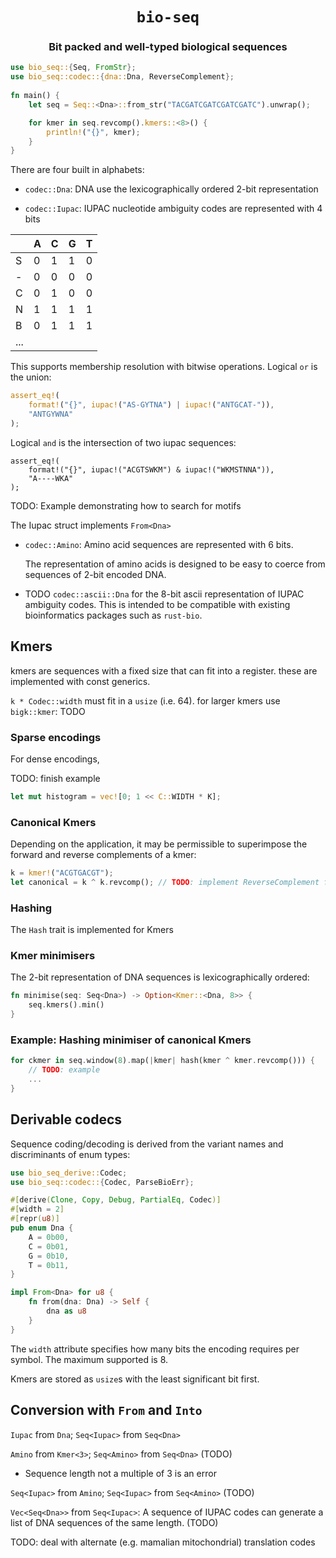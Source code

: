 <div class="title-block" style="text-align: center;" align="center">

# `bio-seq`

### Bit packed and well-typed biological sequences
</div>

```rust
use bio_seq::{Seq, FromStr};
use bio_seq::codec::{dna::Dna, ReverseComplement};
 
fn main() {
    let seq = Seq::<Dna>::from_str("TACGATCGATCGATCGATC").unwrap();

    for kmer in seq.revcomp().kmers::<8>() {
        println!("{}", kmer);
    }
}
```

There are four built in alphabets:

* `codec::Dna`: DNA use the lexicographically ordered 2-bit representation

* `codec::Iupac`: IUPAC  nucleotide ambiguity codes are represented with 4 bits

|   | A | C | G | T |
| - | - | - | - | - |
| S | 0 | 1 | 1 | 0 |
| - | 0 | 0 | 0 | 0 |
| C | 0 | 1 | 0 | 0 |
| N | 1 | 1 | 1 | 1 |
| B | 0 | 1 | 1 | 1 |
|...                |

This supports membership resolution with bitwise operations. Logical `or` is the union:

```rust
assert_eq!(
    format!("{}", iupac!("AS-GYTNA") | iupac!("ANTGCAT-")),
    "ANTGYWNA"
);
```

Logical `and` is the intersection of two iupac sequences:

```
assert_eq!(
    format!("{}", iupac!("ACGTSWKM") & iupac!("WKMSTNNA")),
    "A----WKA"
);
```

TODO: Example demonstrating how to search for motifs

The Iupac struct implements `From<Dna>`

* `codec::Amino`: Amino acid sequences are represented with 6 bits.

   The representation of amino acids is designed to be easy to coerce from sequences of 2-bit encoded DNA.

* TODO `codec::ascii::Dna` for the 8-bit ascii representation of IUPAC ambiguity codes. This is intended to be compatible with existing bioinformatics packages such as `rust-bio`.

## Kmers

kmers are sequences with a fixed size that can fit into a register. these are implemented with const generics.

`k * Codec::width` must fit in a `usize` (i.e. 64). for larger kmers use `bigk::kmer`: TODO

### Sparse encodings

For dense encodings,

TODO: finish example
```rust
let mut histogram = vec![0; 1 << C::WIDTH * K];
```

### Canonical Kmers

Depending on the application, it may be permissible to superimpose the forward and reverse complements of a kmer:

```rust
k = kmer!("ACGTGACGT");
let canonical = k ^ k.revcomp(); // TODO: implement ReverseComplement for Kmer
```

### Hashing

The `Hash` trait is implemented for Kmers

### Kmer minimisers

The 2-bit representation of DNA sequences is lexicographically ordered:

```rust
fn minimise(seq: Seq<Dna>) -> Option<Kmer::<Dna, 8>> {
    seq.kmers().min()
}
```

### Example: Hashing minimiser of canonical Kmers

```rust
for ckmer in seq.window(8).map(|kmer| hash(kmer ^ kmer.revcomp())) {
    // TODO: example
    ...
}
```

## Derivable codecs

Sequence coding/decoding is derived from the variant names and discriminants of enum types:

```rust
use bio_seq_derive::Codec;
use bio_seq::codec::{Codec, ParseBioErr};

#[derive(Clone, Copy, Debug, PartialEq, Codec)]
#[width = 2]
#[repr(u8)]
pub enum Dna {
    A = 0b00,
    C = 0b01,
    G = 0b10,
    T = 0b11,
}

impl From<Dna> for u8 {
    fn from(dna: Dna) -> Self {
        dna as u8
    }
}
```

The `width` attribute specifies how many bits the encoding requires per symbol. The maximum supported is 8.

Kmers are stored as `usize`s with the least significant bit first.

## Conversion with `From` and `Into`

`Iupac` from `Dna`; `Seq<Iupac>` from `Seq<Dna>`

`Amino` from `Kmer<3>`; `Seq<Amino>` from `Seq<Dna>` (TODO)
  * Sequence length not a multiple of 3 is an error

`Seq<Iupac>` from `Amino`; `Seq<Iupac>` from `Seq<Amino>` (TODO)

`Vec<Seq<Dna>>` from `Seq<Iupac>`: A sequence of IUPAC codes can generate a list of DNA sequences of the same length. (TODO)

TODO: deal with alternate (e.g. mamalian mitochondrial) translation codes
